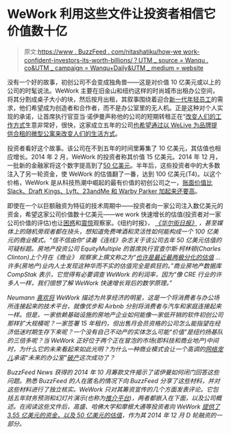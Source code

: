 # WeWork 利用这些文件让投资者相信它价值数十亿

> 原文:[https://www . BuzzFeed . com/nitashatiku/how-we work-confident-investors-its-worth-billions/？UTM _ source = Wanqu . co&UTM _ campaign = Wanqu+Daily&UTM _ medium = website](https://www.buzzfeed.com/nitashatiku/how-wework-convinced-investors-its-worth-billions/?utm_source=wanqu.co&utm_campaign=Wanqu+Daily&utm_medium=website)

没有一个好的故事，初创公司不会变成独角兽——这是对价值 10 亿美元或以上的公司的时髦说法。WeWork 主要在旧金山和纽约这样的时尚城市出租办公空间，将其分割成桌子大小的块，然后按月出租，其叙事围绕着迎合[新一代年轻员工](http://www.buzzfeed.com/nitashatiku/silicon-valley-coliving#.kpKDmvPYD)的需求，他们希望成为创造者和合作者，而不是办公室里的无人机。正是这种对个人实现的承诺，让首席执行官亚当·诺伊曼声称他的公司的短期转租正在“[改变人们的工作方式](http://therealdeal.com/issues_articles/neumann-on-tap/)生意非常好，很快，这家成立五年的公司[也希望通过以 WeLive 为品牌提供合租的微型公寓来改变人们的生活方式](http://www.buzzfeed.com/nitashatiku/silicon-valley-coliving#.it0m3V6bm)。

投资者看好这个故事。该公司在不到五年的时间里筹集了 10 亿美元，其估值也相应增长。2014 年 2 月，WeWork 的投资者称其价值 15 亿美元。2014 年 12 月，一批新的金融家将这个数字提高到了[50 亿美元](http://www.wsj.com/articles/wework-now-a-5-billion-real-estate-sartup-1418690163)。半年后，这些投资者中的大多数注入了另一轮资金，使 WeWork 的估值翻了一番，达到 100 亿美元(T4)。以这个价格，WeWork 是从科技热潮中崛起的最有价值的初创公司之一，[账面价值比 Slack、Draft Kings、Lyft、23andMe 和 Warby Parker 加起来还要高](http://graphics.wsj.com/billion-dollar-club/)。

即使在一个以巨额融资为特征的技术周期中——投资者向一家公司注入数亿美元的资金，希望这家公司价值数十亿美元——we work 快速增长的估值(投资者对一家公司价值的评估)也让[困惑](https://stratechery.com/2015/wework-worth-10-billion-three-wework-comps/)和[震惊](http://commercialobserver.com/2015/09/the-future-of-wework-revolution-or-destitution/)观察家。《纽约时报》[](http://dealbook.nytimes.com/2014/12/16/throwing-money-at-start-ups-in-frenzy-to-find-the-next-uber/?_r=0)*， [*《华尔街日报》*](http://www.wsj.com/articles/now-worth-10-billion-is-wework-a-2000-redux-1436910924) ，甚至媒体上的随机旁观者都在挠头，想知道免费啤酒和灵活性如何能构成一个 100 亿美元的商业模式。“信不信由你”读着《连线》杂志关于该公司去年 50 亿美元估值的可疑标题。房地产投资公司 EquityMultiple 的首席执行官查尔斯·柯林顿(Charles Clinton)上个月在《商业》 *观察家*上撰文称之为“[也许是最近最两极分化的估值](http://commercialobserver.com/2015/09/the-future-of-wework-revolution-or-destitution/) …许多(房地产)业内人士发现这种华而不实的估值完全是疯狂的。”商业房地产数据库 CompStak 表示，它觉得有必要调查 WeWork 的利润率，因为“像 CRE 行业的许多人一样，我们很想了解 WeWork 快速增长背后的数学原理。”*

*Neumann [喜欢将](http://www.bloomberg.com/news/features/2015-05-21/wework-real-estate-empire-or-shared-office-space-for-a-new-era-) WeWork 描述为共享经济的明星，这是一个将消费者与办公场所连接起来的技术平台，就像优步和 Airbnb 分别将消费者与汽车和家庭连接起来一样。但是，一家依赖基础设施的房地产企业如何能像一家低开销的软件初创公司那样扩大规模呢？一家签署 15 年租约，但出售月会员资格的公司怎么能指望在经济低迷时期生存下来呢？一个没有自己不动产的实体怎么可能“价值”是纽约扬基队的三倍多呢？当 WeWork 正好位于两个正在冒泡的市场(即科技和商业地产)中间时，为什么它的未来看起来如此光明？为什么一种商业模式会让一个高调的[网络宠儿](http://www.fastcompany.com/39371/office-future)承诺“未来的办公室”[破产](http://www.wsj.com/articles/now-worth-10-billion-is-wework-a-2000-redux-1436910924)这次成功了？*

*BuzzFeed News 获得的 2014 年 10 月筹款文件揭示了诺伊曼如何闭门回答这些问题。熟悉 BuzzFeed 的人在匿名的情况下向 BuzzFeed 分享了这些材料，并对这些材料进行了独立核实。WeWork 只对其筹资宣传的几个方面发表评论。它包括五年财务预测和幻灯片演示(也称为[推介平台](http://www.fastcompany.com/3050985/lessons-learned/lessons-from-the-early-pitch-decks-of-airbnb-buzzfeed-and-youtube))，两者都嵌入在下面，以及公司概述。在阅读这些文件后，高盛、哈佛大学和摩根大通等投资者向 WeWork [提供了 3.55 亿美元的资金，以及 50 亿美元的估值](http://www.wsj.com/articles/wework-now-a-5-billion-real-estate-sartup-1418690163)，作为其 2014 年 12 月 D 轮融资的一部分。*